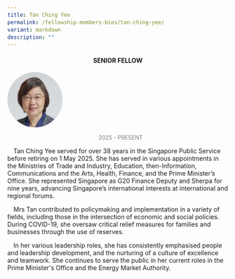 ```yaml
---
title: Tan Ching Yee
permalink: /fellowship-members-bios/tan-ching-yee/
variant: markdown
description: ""
---
```

<style>
.fellow-image-pic {
	border-radius: 50%;
	height: 25% !important;
	width: 25% !important;
	}
	
fellow-img {
		text-align: center;
	}

.fellow-tenure {
	text-align: center;
	color: grey;
	font-size: 0.9em;
	}	
p {
	text-indent: 1em;
	}
</style>
<h4 style="text-align:center;">SENIOR FELLOW</h4>

<div class="fellow-img">
<img class="fellow-image-pic" src="/images/FellowshipImages/Fellowship_Tan_CY.jpg">
<p class="fellow-tenure">2025 - PRESENT</p>
</div>

<p>Tan Ching Yee served for over 38 years in the Singapore Public Service before retiring on 1 May 2025. She has served in various appointments in the Ministries of Trade and Industry, Education, then-Information, Communications and the Arts, Health, Finance, and the Prime Minister’s Office. She represented Singapore as G20 Finance Deputy and Sherpa for nine years, advancing Singapore’s international interests at international and regional forums.</p>

<p>Mrs Tan contributed to policymaking and implementation in a variety of fields, including those in the intersection of economic and social policies. During COVID-19, she oversaw critical relief measures for families and businesses through the use of reserves.</p>

<p>In her various leadership roles, she has consistently emphasised people and leadership development, and the nurturing of a culture of excellence and teamwork. She continues to serve the public in her current roles in the Prime Minister's Office and the Energy Market Authority.</p>